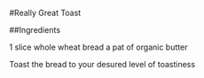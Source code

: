 #Really Great Toast

##Ingredients

1 slice whole wheat bread
a pat of organic butter

Toast the bread to your desured level of toastiness